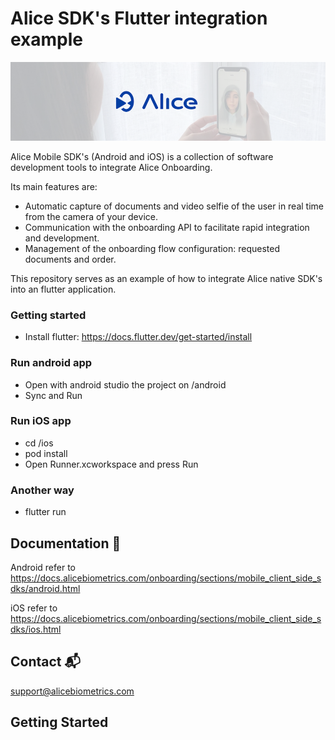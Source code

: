 # Alice SDK's Flutter integration example

<img src="https://github.com/alice-biometrics/custom-emojis/blob/master/images/alice_header.png" width=auto>

Alice Mobile SDK's (Android and iOS) is a collection of software development tools to integrate Alice Onboarding.

Its main features are:

- Automatic capture of documents and video selfie of the user in real time from the camera of your device.
- Communication with the onboarding API to facilitate rapid integration and development.
- Management of the onboarding flow configuration: requested documents and order.

This repository serves as an example of how to integrate Alice native SDK's into an flutter application.

### Getting started

* Install flutter: https://docs.flutter.dev/get-started/install

### Run android app
* Open with android studio the project on /android
* Sync and Run

### Run iOS app
* cd /ios
* pod install
* Open Runner.xcworkspace and press Run

### Another way
* flutter run

## Documentation :page_facing_up:

Android refer to https://docs.alicebiometrics.com/onboarding/sections/mobile_client_side_sdks/android.html

iOS refer to https://docs.alicebiometrics.com/onboarding/sections/mobile_client_side_sdks/ios.html

## Contact :mailbox_with_mail:

support@alicebiometrics.com


## Getting Started

